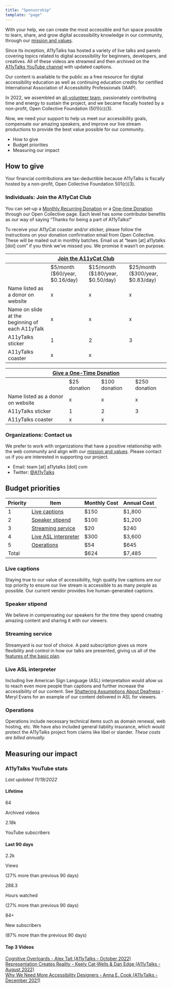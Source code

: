 ```yaml
---
title: "Sponsorship"
template: "page"
---
```

With your help, we can create the most accessible and fun space possible to learn, share, and grow digital accessibility knowledge in our community, through our [mission and values](/pages/mission).

Since its inception, A11yTalks has hosted a variety of live talks and panels covering topics related to digital accessibility for beginners, developers, and creatives. All of these videos are streamed and then archived on the [A11yTalks YouTube channel](https://www.youtube.com/c/accessibilitytalks) with updated captions.

Our content is available to the public as a free resource for digital accessibility education as well as continuing education credits for certified International Association of Accessibility Professionals (IAAP).

In 2022, we assembled an [all-volunteer team](https://a11ytalks.com/pages/about), passionately contributing time and energy to sustain the project, and we became fiscally hosted by a non-profit, Open Collective Foundation (501)(c)(3).

Now, we need your support to help us meet our accessibility goals, compensate our amazing speakers, and improve our live stream productions to provide the best value possible for our community.

* How to give
* Budget priorities
* Measuring our impact

## <a name="give"></a>How to give

Your financial contributions are tax-deductible because A11yTalks is fiscally hosted by a non-profit, Open Collective Foundation 501(c)(3).

### Individuals: Join the A11yCat Club

You can set-up a [Monthly Recurring Donation](https://opencollective.com//a11ytalks/contribute/a11ycat-club-36522) or a [One-time Donation](https://opencollective.com//a11ytalks/contribute/one-time-donation-47987) through our Open Collective page. Each level has some contributor benefits as our way of saying “Thanks for being a part of A11yTalks!”

To receive your A11yCat coaster and/or sticker, please follow the instructions on your donation confirmation email from Open Collective. These will be mailed out in monthly batches. Email us at “team [at] a11ytalks [dot] com” if you think we’ve missed you. We promise it wasn’t on purpose.

<table class="centered">
<thead class="inverse">
<tr>
 <th colspan="4"><a href="https://opencollective.com//a11ytalks/contribute/a11ycat-club-36522">Join the A11yCat Club</a></th>
</tr>
</thead>
<tbody>
<tr>
  <td></td>
  <td>$5/month<br/>($60/year, $0.16/day)</td>
  <td>$15/month<br/>($180/year, $0.50/day)</td>
  <td>$25/month<br/>($300/year, $0.83/day)</td>
</tr>
<tr>
  <td class="left">Name listed as a donor on website</td>
  <td>x</td>
  <td>x</td>
  <td>x</td>
</tr>
<tr>
  <td class="left">Name on slide at the beginning of<br/>each A11yTalk</td>
  <td>x</td>
  <td>x</td>
  <td>x</td>
</tr>
<tr>
  <td class="left">A11yTalks sticker</td>
  <td>1</td>
  <td>2</td>
  <td>3</td>
</tr>
<tr>
  <td class="left">A11yTalks coaster</td>
  <td>x</td>
  <td>x</td>
  <td></td>
</tr>
</tbody>
</table>

<table class="centered">
<thead class="inverse">
<tr>
 <th colspan="4"><a href="https://opencollective.com//a11ytalks/contribute/one-time-donation-47987">Give a One-Time Donation</a></th>
</tr>
</thead>
<tbody>
<tr>
  <td></td>
  <td>$25 donation</td>
  <td>$100 donation</td>
  <td>$250 donation</td>
</tr>
<tr>
  <td class="left">Name listed as a donor on website</td>
  <td>x</td>
  <td>x</td>
  <td>x</td>
</tr>
<tr>
  <td class="left">A11yTalks sticker</td>
  <td>1</td>
  <td>2</td>
  <td>3</td>
</tr>
<tr>
  <td class="left">A11yTalks coaster</td>
  <td>x</td>
  <td>x</td>
  <td></td>
</tr>
</tbody>
</table>

### Organizations: Contact us

We prefer to work with organizations that have a positive relationship with the web community and align with our [mission and values](/pages/mission). Please contact us if you are interested in supporting our project.

* Email: team [at] a11ytalks [dot] com
* Twitter: [@A11yTalks](https://www.twitter.com/a11ytalks)

## <a name="budget"></a>Budget priorities

<table class="centered">
<thead class="inverse">
<tr>
 <th>Priority</th>
 <th>Item</th>
 <th>Monthly Cost</th>
 <th>Annual Cost</th>
</tr>
</thead>
<tbody>
<tr>
  <td>1</td>
  <td><a href="#captions">Live captions</a></td>
  <td>$150</td>
  <td>$1,800</td>
</tr>
<tr>
  <td>2</td>
  <td><a href="#speakers">Speaker stipend</a></td>
  <td>$100</td>
  <td>$1,200</td>
</tr>
<tr>
  <td>3</td>
  <td><a href="#streamyard">Streaming service</a></td>
  <td>$20</td>
  <td>$240</td>
</tr>
<tr>
  <td>4</td>
  <td><a href="#asl">Live ASL interpreter</a></td>
  <td>$300</td>
  <td>$3,600</td>
</tr>
<tr>
  <td>5</td>
  <td><a href="#operations">Operations</a></td>
  <td>$54</td>
  <td>$645</td>
</tr>
<tr>
  <td colspan="2" class="right">Total</td>
  <td>$624</td>
  <td>$7,485</td>
</tr>
</tbody>
</table>

### <a name="captions"></a>Live captions

Staying true to our value of accessibility, high quality live captions are our top priority to ensure our live stream is accessible to as many people as possible. Our current vendor provides live human-generated captions.

### <a name="speakers"></a>Speaker stipend

We believe in compensating our speakers for the time they spend creating amazing content and sharing it with our viewers.

### <a name="streamyard"></a>Streaming service

Streamyard is our tool of choice. A paid subscription gives us more flexibility and control in how our talks are presented, giving us all of the [features of the basic plan](https://streamyard.com/pricing).

### <a name="asl"></a>Live ASL interpreter

Including live American Sign Language (ASL) interpretation would allow us to reach even more people than captions and further increase the accessibility of our content. See [Shattering Assumptions About Deafness](https://youtu.be/hTZqC6uVmuQ) - Meryl Evans for an example of our content delivered in ASL for viewers.

### <a name="operations"></a>Operations

Operations include necessary technical items such as domain renewal, web hosting, etc. We have also included general liability insurance, which would protect the A11yTalks project from claims like libel or slander. *These costs are billed annually.*

## <a name="impact"></a>Measuring our impact

### A11yTalks YouTube stats

*Last updated 11/19/2022*

#### Lifetime
<div class="cards">
  <div class="card">
    <p class="large">64</p>
    <p>Archived videos</p>
  </div>
  <div class="card">
    <p class="large">2.18k</p>
    <p>YouTube subscribers</p>
  </div>
</div>

#### Last 90 days

<div class="cards">
  <div class="card">
    <p class="large">2.2k</p>
    <p>Views</p>
    <p>(27% more than previous 90 days)</p>
  </div>
  <div class="card">
    <p class="large">288.3</p>
    <p>Hours watched</p>
    <p>(27% more than previous 90 days)</p>
  </div>
  <div class="card">
    <p class="large">84+</p>
    <p>New subscribers</p>
    <p>(87% more than the previous 90 days)</p>
  </div>
</div>

<h4 class="centered">Top 3 Videos</h4>
<div class="cards">
  <div class="card inverse"><a href="https://youtu.be/gcK0ZtWQQQg">Cognitive Overloards - Alex Tait (A11yTalks - October 2022)</a></div>
  <div class="card inverse"><a href="https://youtu.be/lUxKZv0LgZ0">Representation Creates Reality - Keely Cat-Wells & Dan Edge (A11yTalks - August 2022)</a></div>
  <div class="card inverse"><a href="https://youtu.be/dQVrfS74xyM">Why We Need More Accessibility Designers - Anna E. Cook (A11yTalks - December 2021)</a></div>
</div>
